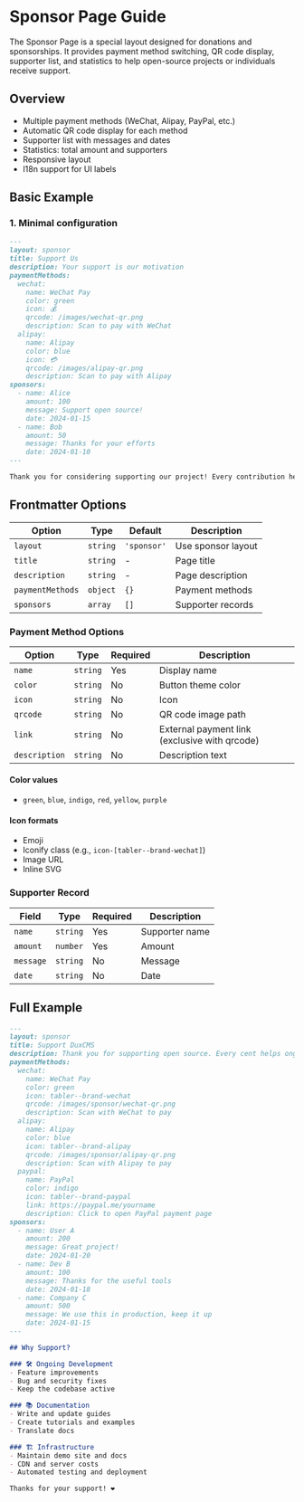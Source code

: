 # Sponsor Page Guide

The Sponsor Page is a special layout designed for donations and sponsorships. It provides payment method switching, QR code display, supporter list, and statistics to help open-source projects or individuals receive support.

## Overview

- Multiple payment methods (WeChat, Alipay, PayPal, etc.)
- Automatic QR code display for each method
- Supporter list with messages and dates
- Statistics: total amount and supporters
- Responsive layout
- I18n support for UI labels

## Basic Example

### 1. Minimal configuration

```markdown
---
layout: sponsor
title: Support Us
description: Your support is our motivation
paymentMethods:
  wechat:
    name: WeChat Pay
    color: green
    icon: 💰
    qrcode: /images/wechat-qr.png
    description: Scan to pay with WeChat
  alipay:
    name: Alipay
    color: blue  
    icon: 💳
    qrcode: /images/alipay-qr.png
    description: Scan to pay with Alipay
sponsors:
  - name: Alice
    amount: 100
    message: Support open source!
    date: 2024-01-15
  - name: Bob
    amount: 50
    message: Thanks for your efforts
    date: 2024-01-10
---

Thank you for considering supporting our project! Every contribution helps us continue development and maintenance.
```

## Frontmatter Options

| Option | Type | Default | Description |
|------|------|--------|------|
| `layout` | `string` | `'sponsor'` | Use sponsor layout |
| `title` | `string` | - | Page title |
| `description` | `string` | - | Page description |
| `paymentMethods` | `object` | `{}` | Payment methods |
| `sponsors` | `array` | `[]` | Supporter records |

### Payment Method Options

| Option | Type | Required | Description |
|------|------|----------|-------------|
| `name` | `string` | Yes | Display name |
| `color` | `string` | No | Button theme color |
| `icon` | `string` | No | Icon |
| `qrcode` | `string` | No | QR code image path |
| `link` | `string` | No | External payment link (exclusive with qrcode) |
| `description` | `string` | No | Description text |

#### Color values

- `green`, `blue`, `indigo`, `red`, `yellow`, `purple`

#### Icon formats

- Emoji
- Iconify class (e.g., `icon-[tabler--brand-wechat]`)
- Image URL
- Inline SVG

### Supporter Record

| Field | Type | Required | Description |
|------|------|----------|-------------|
| `name` | `string` | Yes | Supporter name |
| `amount` | `number` | Yes | Amount |
| `message` | `string` | No | Message |
| `date` | `string` | No | Date |

## Full Example

```markdown
---
layout: sponsor
title: Support DuxCMS
description: Thank you for supporting open source. Every cent helps ongoing development
paymentMethods:
  wechat:
    name: WeChat Pay
    color: green
    icon: tabler--brand-wechat
    qrcode: /images/sponsor/wechat-qr.png
    description: Scan with WeChat to pay
  alipay:
    name: Alipay
    color: blue
    icon: tabler--brand-alipay
    qrcode: /images/sponsor/alipay-qr.png
    description: Scan with Alipay to pay
  paypal:
    name: PayPal
    color: indigo
    icon: tabler--brand-paypal
    link: https://paypal.me/yourname
    description: Click to open PayPal payment page
sponsors:
  - name: User A
    amount: 200
    message: Great project!
    date: 2024-01-20
  - name: Dev B
    amount: 100
    message: Thanks for the useful tools
    date: 2024-01-18
  - name: Company C
    amount: 500
    message: We use this in production, keep it up
    date: 2024-01-15
---

## Why Support?

### 🛠️ Ongoing Development
- Feature improvements
- Bug and security fixes
- Keep the codebase active

### 📚 Documentation
- Write and update guides
- Create tutorials and examples
- Translate docs

### 🏗️ Infrastructure
- Maintain demo site and docs
- CDN and server costs
- Automated testing and deployment

Thanks for your support! ❤️
```
